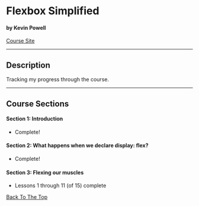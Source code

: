 # Flexbox Simplified

#### by Kevin Powell

[Course Site](https://www.flexboxsimplified.com/)

---

## Description

Tracking my progress through the course.

---

## Course Sections

#### Section 1: Introduction

- Complete!

#### Section 2: What happens when we declare display: flex?

- Complete!

#### Section 3: Flexing our muscles

- Lessons 1 through 11 (of 15) complete

[Back To The Top](#flexbox-simplified)
